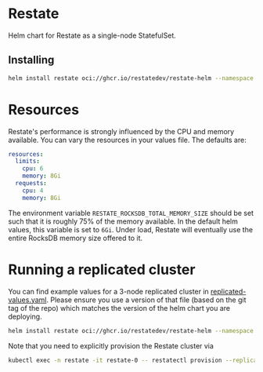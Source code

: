 # Restate

Helm chart for Restate as a single-node StatefulSet.

## Installing

```bash
helm install restate oci://ghcr.io/restatedev/restate-helm --namespace restate --create-namespace
```

# Resources
Restate's performance is strongly influenced by the CPU and memory available. You can vary the resources in your values file.
The defaults are:

```yaml
resources:
  limits:
    cpu: 6
    memory: 8Gi
  requests:
    cpu: 4
    memory: 8Gi
```

The environment variable `RESTATE_ROCKSDB_TOTAL_MEMORY_SIZE` should be set such that it is roughly 75% of the memory available.
In the default helm values, this variable is set to `6Gi`.
Under load, Restate will eventually use the entire RocksDB memory size offered to it.

# Running a replicated cluster
You can find example values for a 3-node replicated cluster in [replicated-values.yaml](./replicated-values.yaml).
Please ensure you use a version of that file (based on the git tag of the repo) which matches the version of the helm chart you are deploying.

```bash
helm install restate oci://ghcr.io/restatedev/restate-helm --namespace restate --create-namespace -f replicated-values.yaml
```

Note that you need to explicitly provision the Restate cluster via

```bash
kubectl exec -n restate -it restate-0 -- restatectl provision --replication 2 --yes
```
